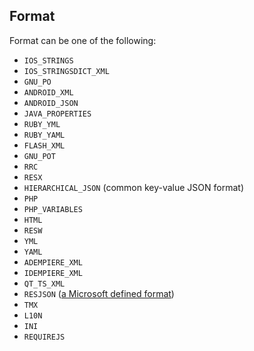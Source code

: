 ## Format
Format can be one of the following:

* `IOS_STRINGS`
* `IOS_STRINGSDICT_XML`
* `GNU_PO`
* `ANDROID_XML`
* `ANDROID_JSON`
* `JAVA_PROPERTIES`
* `RUBY_YML`
* `RUBY_YAML`
* `FLASH_XML`
* `GNU_POT`
* `RRC`
* `RESX`
* `HIERARCHICAL_JSON` (common key-value JSON format)
* `PHP`
* `PHP_VARIABLES`
* `HTML`
* `RESW`
* `YML`
* `YAML`
* `ADEMPIERE_XML`
* `IDEMPIERE_XML`
* `QT_TS_XML`
* `RESJSON` ([a Microsoft defined format](https://msdn.microsoft.com/en-us/library/windows/apps/hh465248.aspx))
* `TMX`
* `L10N`
* `INI`
* `REQUIREJS`
